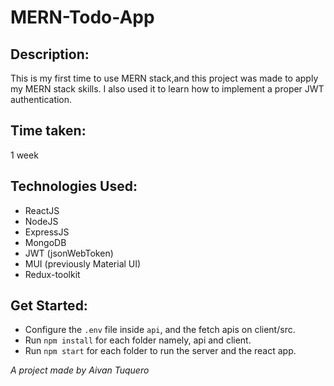 # MERN-Todo-App

## Description:

This is my first time to use MERN stack,and this 
project was made to apply my MERN stack skills.
I also used it to learn how to implement a proper
JWT authentication. 

## Time taken:

1 week

## Technologies Used:

- ReactJS
- NodeJS
- ExpressJS
- MongoDB
- JWT (jsonWebToken)
- MUI (previously Material UI)
- Redux-toolkit

## Get Started:

- Configure the `.env` file inside `api`, and the fetch apis on client/src.
- Run `npm install` for each folder namely, api and client.
- Run `npm start` for each folder to run the server and the react app.

*A project made by Aivan Tuquero*

